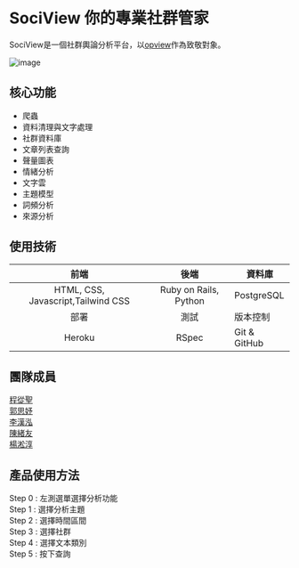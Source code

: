 # SociView 你的專業社群管家

SociView是一個社群輿論分析平台，以[opview](https://www.opview.com.tw/)作為致敬對象。

![image](https://github.com/demo-6th/SociView/blob/develop/sociview%E5%AE%A3%E5%82%B3%E6%AA%94.gif)
## 核心功能
- 爬蟲
- 資料清理與文字處理
- 社群資料庫
- 文章列表查詢
- 聲量圖表
- 情緒分析
- 文字雲
- 主題模型
- 詞頻分析
- 來源分析

## 使用技術
| 前端 | 後端 | 資料庫 |
|:---------:|:---------:|------------|
|HTML, CSS, Javascript,Tailwind CSS|Ruby on Rails,  Python|PostgreSQL|
|  部署  |  測試  |  版本控制  |
|Heroku|RSpec|Git & GitHub|



## 團隊成員
[程從聖](https://github.com/DanteChengOUO)<br>
[郭思妤](https://github.com/fishkuo)<br>
[李漢泓](https://github.com/ryanleecoding)<br>
[陳緒友](https://github.com/Minoyo1111)<br>
[楊淞淳](https://github.com/MarlboroYang)

## 產品使用方法
Step 0 : 左測選單選擇分析功能<br>
Step 1 : 選擇分析主題<br>
Step 2 : 選擇時間區間<br>
Step 3 : 選擇社群<br>
Step 4 : 選擇文本類別<br>
Step 5 : 按下查詢<br>
